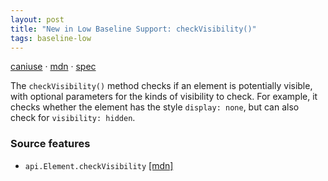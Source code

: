 ```yaml
---
layout: post
title: "New in Low Baseline Support: checkVisibility()"
tags: baseline-low
---
```


[caniuse](https://caniuse.com/?search=check-visibility) · [mdn](https://developer.mozilla.org/en-US/search?q=checkVisibility()) · [spec](https://drafts.csswg.org/cssom-view-1/#dom-element-checkvisibility)

The `checkVisibility()` method checks if an element is potentially visible, with optional parameters for the kinds of visibility to check. For example, it checks whether the element has the style `display: none`, but can also check for `visibility: hidden`.

### Source features

- ``api.Element.checkVisibility`` [[mdn]](https://developer.mozilla.org/en-US/search?q=api.Element.checkVisibility)
